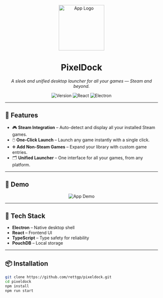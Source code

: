 <div align="center">
  <!-- Placeholder Logo -->
  <img src="https://via.placeholder.com/150x150.png?text=Logo" alt="App Logo" width="150"/>

  <h1>PixelDock</h1>

  <p><em>A sleek and unified desktop launcher for all your games — Steam and beyond.</em></p>

  <!-- Badges -->
  <p>
    <img src="https://img.shields.io/badge/version-0.2.1-blue" alt="Version"/>
    <img src="https://img.shields.io/badge/react-19.0.0-61DAFB?logo=react" alt="React"/>
    <img src="https://img.shields.io/badge/electron-35.0.2-47848F?logo=electron" alt="Electron"/>
  </p>
</div>

---

## 🚀 Features

- 🎮 **Steam Integration** – Auto-detect and display all your installed Steam games.
- 🖱️ **One-Click Launch** – Launch any game instantly with a single click.
- ➕ **Add Non-Steam Games** – Expand your library with custom game entries.
- 🗂️ **Unified Launcher** – One interface for all your games, from any platform.

---

## 📸 Demo

<!-- Replace this with a real gif later -->
<p align="center">
  <img src="https://via.placeholder.com/600x300.gif?text=Demo+GIF+Goes+Here" alt="App Demo">
</p>

---

## 🧰 Tech Stack

- **Electron** – Native desktop shell
- **React** – Frontend UI
- **TypeScript** – Type safety for reliability
- **PouchDB** – Local storage

---

## 📦 Installation

```bash
git clone https://github.com/rettgp/pixeldock.git
cd pixeldock
npm install
npm run start
```

